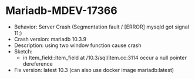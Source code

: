 # Mariadb-MDEV-17366
- Behavior: Server Crash (Segmentation fault / [ERROR] mysqld got signal 11;)
- Crash version: mariadb 10.3.9
- Description: using two window function cause crash
- Sketch:
    - in Item_field::Item_field at /10.3/sql/item.cc:3114
        occur a null pointer dereference
- Fix version: latest 10.3 (can also use docker image mariadb:latest)